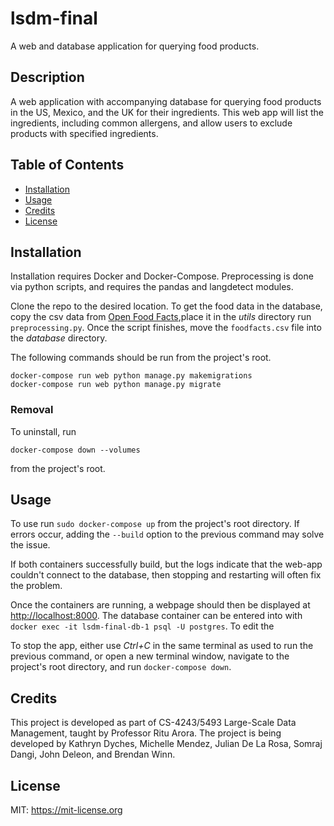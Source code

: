 # lsdm-final
A web and database application for querying food products.

## Description

A web application with accompanying database for querying food products
in the US, Mexico, and the UK for their ingredients. This web app will
list the ingredients, including common allergens, and allow users to
exclude products with specified ingredients. 

## Table of Contents

- [Installation](#installation)
- [Usage](#usage)
- [Credits](#credits)
- [License](#license)

## Installation

Installation requires Docker and Docker-Compose. 
Preprocessing is done via python scripts, and requires the pandas and
langdetect modules.

Clone the repo to the desired location. To get the food data in the database,
copy the csv data from [Open Food
Facts](https://world.openfoodfacts.org/data),place it in the *utils* directory
run `preprocessing.py`. Once the script finishes, move the `foodfacts.csv` file
into the *database* directory.

The following commands should be run from the project's root.
```
docker-compose run web python manage.py makemigrations
docker-compose run web python manage.py migrate
```

### Removal
To uninstall, run
```
docker-compose down --volumes
```
from the project's root.

## Usage

To use run `sudo docker-compose up` from the project's root directory. If
errors occur, adding the `--build` option to the previous command may solve the
issue. 

If both containers successfully build, but the logs indicate that the web-app
couldn't connect to the database, then stopping and restarting will often fix
the problem.

Once the containers are running, a webpage should then be displayed at
<http://localhost:8000>. The database container can be entered into with
`docker exec -it lsdm-final-db-1 psql -U postgres`. To edit the 

To stop the app, either use *Ctrl+C* in the same terminal as used to run the
previous command, or open a new terminal window, navigate to the project's root
directory, and run `docker-compose down`.

## Credits

This project is developed as part of CS-4243/5493 Large-Scale Data
Management, taught by Professor Ritu Arora. The project is being developed by
Kathryn Dyches, Michelle Mendez, Julian De La Rosa, Somraj Dangi, John Deleon,
and Brendan Winn.

## License

MIT: <https://mit-license.org>
